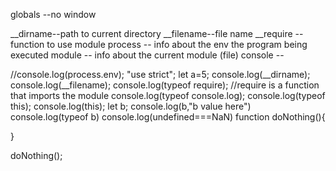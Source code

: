 globals --no window

__dirname--path to current directory
__filename--file name
__require -- function to use module
process -- info about the env the program being executed
module -- info about the current module (file)
console --


//console.log(process.env);
"use strict";
let a=5;
console.log(__dirname);
console.log(__filename);
console.log(typeof require);
//require is a function that imports the module
console.log(typeof console.log);
console.log(typeof this);
console.log(this);
let b;
console.log(b,"b value here")
console.log(typeof b)
console.log(undefined===NaN)
function doNothing(){
   
}

doNothing();